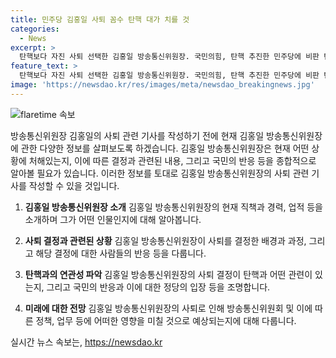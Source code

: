 ```yaml
---
title: 민주당 김홍일 사퇴 꼼수 탄핵 대가 치를 것
categories:
  - News
excerpt: >
  탄핵보다 자진 사퇴 선택한 김홍일 방송통신위원장. 국민의힘, 탄핵 추진한 민주당에 비판 탄핵 남발의 대가는 되돌아올 것 주장. 방통위 기능 마비 최소화를 위해 자진 사퇴 결정. 민주당에 대한 꼼수 탄핵 비판하며, 국정을 마비시키려는 횡포라 주장. 탄핵소추안 보고 직전 국회 사퇴 결정, 헌법재판소 결정까지 방통위 업무 중단을 피하려는 것.
feature_text: >
  탄핵보다 자진 사퇴 선택한 김홍일 방송통신위원장. 국민의힘, 탄핵 추진한 민주당에 비판 탄핵 남발의 대가는 되돌아올 것 주장. 방통위 기능 마비 최소화를 위해 자진 사퇴 결정. 민주당에 대한 꼼수 탄핵 비판하며, 국정을 마비시키려는 횡포라 주장. 탄핵소추안 보고 직전 국회 사퇴 결정, 헌법재판소 결정까지 방통위 업무 중단을 피하려는 것.
image: 'https://newsdao.kr/res/images/meta/newsdao_breakingnews.jpg'
---
```


<p><img src="https://newsdao.kr/res/images/meta/newsdao_breakingnews.jpg" alt="flaretime 속보" /></p>

<p>방송통신위원장 김홍일의 사퇴 관련 기사를 작성하기 전에 현재 김홍일 방송통신위원장에 관한 다양한 정보를 살펴보도록 하겠습니다.
김홍일 방송통신위원장은 현재 어떤 상황에 처해있는지, 이에 따른 결정과 관련된 내용, 그리고 국민의 반응 등을 종합적으로 알아볼 필요가 있습니다. 이러한 정보를 토대로 김홍일 방송통신위원장의 사퇴 관련 기사를 작성할 수 있을 것입니다.</p>

<ol>
<li><p><strong>김홍일 방송통신위원장 소개</strong>
김홍일 방송통신위원장의 현재 직책과 경력, 업적 등을 소개하며 그가 어떤 인물인지에 대해 알아봅니다.</p></li>
<li><p><strong>사퇴 결정과 관련된 상황</strong>
김홍일 방송통신위원장이 사퇴를 결정한 배경과 과정, 그리고 해당 결정에 대한 사람들의 반응 등을 다룹니다.</p></li>
<li><p><strong>탄핵과의 연관성 파악</strong>
김홍일 방송통신위원장의 사퇴 결정이 탄핵과 어떤 관련이 있는지, 그리고 국민의 반응과 이에 대한 정당의 입장 등을 조명합니다.</p></li>
<li><p><strong>미래에 대한 전망</strong>
김홍일 방송통신위원장의 사퇴로 인해 방송통신위원회 및 이에 따른 정책, 업무 등에 어떠한 영향을 미칠 것으로 예상되는지에 대해 다룹니다.</p></li>
</ol>
실시간 뉴스 속보는, <a href="https://newsdao.kr" rel="dofollow">https://newsdao.kr</a>


